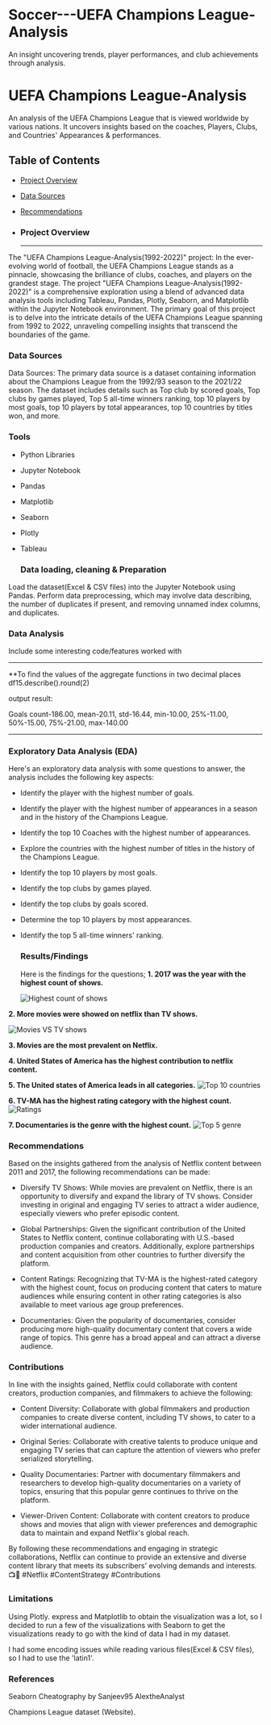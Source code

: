# Soccer---UEFA Champions League-Analysis
An insight uncovering trends, player performances, and club achievements through analysis.

# UEFA Champions League-Analysis
An analysis of the UEFA Champions League that is viewed worldwide by various nations. It uncovers insights based on the coaches, Players, Clubs, and Countries' Appearances & performances.

## Table of Contents
- [Project Overview](#project-overview)
- [Data Sources](#data-sources)
- [Recommendations](#recommendations)

- ### Project Overview
  ---

The "UEFA Champions League-Analysis(1992-2022)" project: In the ever-evolving world of football, the UEFA Champions League stands as a pinnacle, showcasing the brilliance of clubs, coaches, and players on the grandest stage. The project "UEFA Champions League-Analysis(1992-2022)" is a comprehensive exploration using a blend of advanced data analysis tools including Tableau, Pandas, Plotly, Seaborn, and Matplotlib within the Jupyter Notebook environment.
The primary goal of this project is to delve into the intricate details of the UEFA Champions League spanning from 1992 to 2022, unraveling compelling insights that transcend the boundaries of the game.


  ### Data Sources
  Data Sources:
The primary data source is a dataset containing information about the Champions League from the 1992/93 season to the 2021/22 season. The dataset includes details such as Top club by scored goals,  Top clubs by games played, Top 5 all-time winners ranking, top 10 players by most goals, top 10 players by total appearances, top 10 countries by titles won, and more.
  

  ### Tools
- Python Libraries
- Jupyter Notebook
- Pandas
- Matplotlib
- Seaborn
- Plotly
- Tableau


  ### Data loading, cleaning & Preparation
  
Load the dataset(Excel & CSV files) into the Jupyter Notebook using Pandas.
Perform data preprocessing, which may involve data describing, the number of duplicates if present, and removing unnamed index columns, and duplicates.

  ### Data Analysis
  
  Include some interesting code/features worked with
  
  ---
       
    
**To find the values of the aggregate functions in two decimal places
df15.describe().round(2)

output result:

Goals
count-186.00, mean-20.11, std-16.44, min-10.00, 25%-11.00, 50%-15.00, 75%-21.00, max-140.00


  ---
  
  ### Exploratory Data Analysis (EDA)

  Here's an exploratory data analysis with some questions to answer, the analysis includes the following key aspects:

- Identify the player with the highest number of goals.
- Identify the player with the highest number of appearances in a season and in the history of the Champions League.
- Identify the top 10 Coaches with the highest number of appearances.
- Explore the countries with the highest number of titles in the history of the Champions League.
- Identify the top 10 players by most goals.
- Identify the top clubs by games played.
- Identify the top clubs by goals scored.
- Determine the top 10 players by most appearances.
- Identify the top 5 all-time winners' ranking.
  


  

  ### Results/Findings
  
  Here is the findings for the questions;
  **1. 2017 was the year with the highest count of shows.**
  
  ![Highest count of shows](https://github.com/Echecorneliusjr001/Netflix-EDA-Visualization/assets/149030759/fa643e36-29fa-422f-81ae-6aaef890c1bb)

 **2. More movies were showed on netflix than TV shows.**
 
  ![Movies VS TV shows](https://github.com/Echecorneliusjr001/Netflix-EDA-Visualization/assets/149030759/909ea3d5-2ec8-4c40-901b-50e16a654c31)

  **3. Movies are the most prevalent on Netflix.**
  
  **4. United States of America has the highest contribution to netflix content.**
  
  **5. The United states of America leads in all categories.**
  ![Top 10 countries](https://github.com/Echecorneliusjr001/Netflix-EDA-Visualization/assets/149030759/44acf179-ba7e-4e09-b145-2c17e9609bb0)

  **6. TV-MA has the highest rating category with the highest count.**
  ![Ratings](https://github.com/Echecorneliusjr001/Netflix-EDA-Visualization/assets/149030759/d7bcc424-8f26-485c-8b2a-8b3f1f08390d)

  **7. Documentaries is the genre with the highest count.**
  ![Top 5 genre](https://github.com/Echecorneliusjr001/Netflix-EDA-Visualization/assets/149030759/e82f2c47-041b-4d95-8b7a-9853b4815fc5)

    
    
### Recommendations
  

Based on the insights gathered from the analysis of Netflix content between 2011 and 2017, the following recommendations can be made:

- Diversify TV Shows: While movies are prevalent on Netflix, there is an opportunity to diversify and expand the library of TV shows. Consider investing in original and engaging TV series to attract a wider audience, especially viewers who prefer episodic content.

- Global Partnerships: Given the significant contribution of the United States to Netflix content, continue collaborating with U.S.-based production companies and creators. Additionally, explore partnerships and content acquisition from other countries to further diversify the platform.

- Content Ratings: Recognizing that TV-MA is the highest-rated category with the highest count, focus on producing content that caters to mature audiences while ensuring content in other rating categories is also available to meet various age group preferences.

- Documentaries: Given the popularity of documentaries, consider producing more high-quality documentary content that covers a wide range of topics. This genre has a broad appeal and can attract a diverse audience.



### Contributions
In line with the insights gained, Netflix could collaborate with content creators, production companies, and filmmakers to achieve the following:

- Content Diversity: Collaborate with global filmmakers and production companies to create diverse content, including TV shows, to cater to a wider international audience.

- Original Series: Collaborate with creative talents to produce unique and engaging TV series that can capture the attention of viewers who prefer serialized storytelling.

- Quality Documentaries: Partner with documentary filmmakers and researchers to develop high-quality documentaries on a variety of topics, ensuring that this popular genre continues to thrive on the platform.

- Viewer-Driven Content: Collaborate with content creators to produce shows and movies that align with viewer preferences and demographic data to maintain and expand Netflix's global reach.

By following these recommendations and engaging in strategic collaborations, Netflix can continue to provide an extensive and diverse content library that meets its subscribers' evolving demands and interests. 📺🤝 #Netflix #ContentStrategy #Contributions

### Limitations
Using Plotly. express and Matplotlib to obtain the visualization was a lot, so I decided to run a few of the visualizations with Seaborn to get the visualizations 
ready to go with the kind of data I had in my dataset.

I had some encoding issues while reading various files(Excel & CSV files), so I had to use the 'latin1'.


### References
 Seaborn Cheatography by Sanjeev95
 AlextheAnalyst
 
 Champions League dataset (Website).
